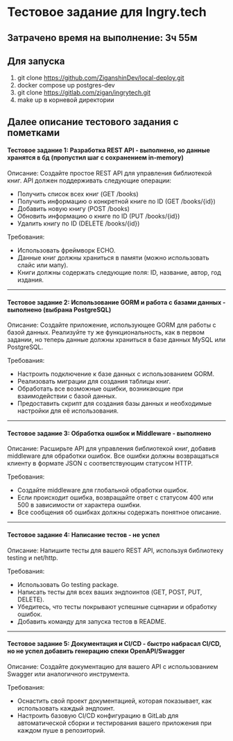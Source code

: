 # Тестовое задание для Ingry.tech

## Затрачено время на выполнение: 3ч 55м

## Для запуска
1) git clone https://github.com/ZiganshinDev/local-deploy.git
2) docker compose up postgres-dev
3) git clone https://gitlab.com/zigan/ingrytech.git
4) make up в корневой директории

## Далее описание тестового задания с пометками

#### Тестовое задание 1: Разработка REST API - выполнено, но данные хранятся в бд (пропустил шаг с сохранением in-memory)

Описание:
Создайте простое REST API для управления библиотекой книг. API должен поддерживать следующие операции:
- Получить список всех книг (GET /books)
- Получить информацию о конкретной книге по ID (GET /books/{id})
- Добавить новую книгу (POST /books)
- Обновить информацию о книге по ID (PUT /books/{id})
- Удалить книгу по ID (DELETE /books/{id})

Требования:
- Использовать фреймворк ECHO.
- Данные книг должны храниться в памяти (можно использовать слайс или мапу).
- Книги должны содержать следующие поля: ID, название, автор, год издания.

---

#### Тестовое задание 2: Использование GORM и работа с базами данных - выполнено (выбрана PostgreSQL)

Описание:
Создайте приложение, использующее GORM для работы с базой данных. Реализуйте ту же функциональность, как в первом задании, но теперь данные должны храниться в базе данных MySQL или PostgreSQL.

Требования:
- Настроить подключение к базе данных с использованием GORM.
- Реализовать миграции для создания таблицы книг.
- Обработать все возможные ошибки, возникающие при взаимодействии с базой данных.
- Предоставить скрипт для создания базы данных и необходимые настройки для её использования.

---

#### Тестовое задание 3: Обработка ошибок и Middleware - выполнено

Описание:
Расширьте API для управления библиотекой книг, добавив middleware для обработки ошибок. Все ошибки должны возвращаться клиенту в формате JSON с соответствующим статусом HTTP.

Требования:
- Создайте middleware для глобальной обработки ошибок.
- Если происходит ошибка, возвращайте ответ с статусом 400 или 500 в зависимости от характера ошибки.
- Все сообщения об ошибках должны содержать понятное описание.

---

#### Тестовое задание 4: Написание тестов - не успел

Описание:
Напишите тесты для вашего REST API, используя библиотеку testing и net/http.

Требования:
- Использовать Go testing package.
- Написать тесты для всех ваших эндпоинтов (GET, POST, PUT, DELETE).
- Убедитесь, что тесты покрывают успешные сценарии и обработку ошибок.
- Добавить команду для запуска тестов в README.

---

#### Тестовое задание 5: Документация и CI/CD - быстро набрасал CI/CD, но не успел добавить генерацию спеки OpenAPI/Swagger

Описание:
Создайте документацию для вашего API с использованием Swagger или аналогичного инструмента.

Требования:
- Оснастить свой проект документацией, которая показывает, как использовать каждый эндпоинт.
- Настроить базовую CI/CD конфигурацию в GitLab для автоматической сборки и тестирования вашего приложения при каждом пуше в репозиторий.